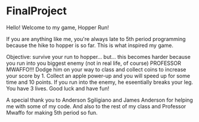 # FinalProject
Hello! Welcome to my game, Hopper Run!

If you are anything like me, you're always late to 5th period programming because the hike to hopper is so far. This is what inspired my game.

Objective: survive your run to hopper... but... this becomes harder because you run into you biggest enemy (not in real life, of course) PROFESSOR MWAFFO!!!
Dodge him on your way to class and collect coins to increase your score by 1. Collect an apple power-up and you will speed up for some time and 10 points. 
If you run into the enemy, he eseentially breaks your leg. You have 3 lives. Good luck and have fun!

A special thank you to Anderson Sgiligiano and James Anderson for helping me with some of my code. And also to the rest of my class and Professor Mwaffo 
for making 5th period so fun.

